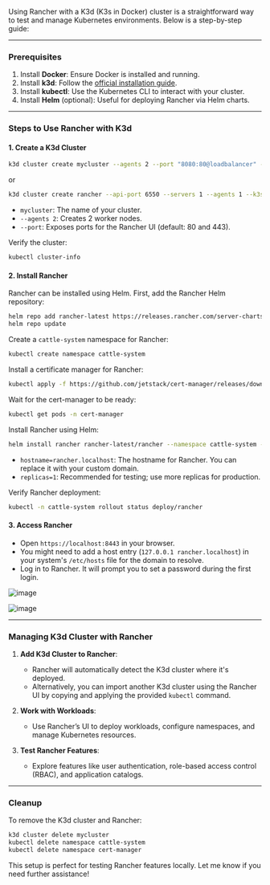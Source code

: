 Using Rancher with a K3d (K3s in Docker) cluster is a straightforward way to test and manage Kubernetes environments. Below is a step-by-step guide:

---

### **Prerequisites**
1. Install **Docker**: Ensure Docker is installed and running.
2. Install **k3d**: Follow the [official installation guide](https://k3d.io/#installation).
3. Install **kubectl**: Use the Kubernetes CLI to interact with your cluster.
4. Install **Helm** (optional): Useful for deploying Rancher via Helm charts.

---

### **Steps to Use Rancher with K3d**

#### **1. Create a K3d Cluster**
```bash
k3d cluster create mycluster --agents 2 --port "8080:80@loadbalancer" --port "8443:443@loadbalancer"
```
or
```bash
k3d cluster create rancher --api-port 6550 --servers 1 --agents 1 --k3s-arg "--disable=traefik@server:0" --port "80:80@loadbalancer" --port "443:443@loadbalancer" --api-port 0.0.0.0:6550 --wait
```
- `mycluster`: The name of your cluster.
- `--agents 2`: Creates 2 worker nodes.
- `--port`: Exposes ports for the Rancher UI (default: 80 and 443).

Verify the cluster:
```bash
kubectl cluster-info
```

#### **2. Install Rancher**
Rancher can be installed using Helm. First, add the Rancher Helm repository:
```bash
helm repo add rancher-latest https://releases.rancher.com/server-charts/latest
helm repo update
```

Create a `cattle-system` namespace for Rancher:
```bash
kubectl create namespace cattle-system
```

Install a certificate manager for Rancher:
```bash
kubectl apply -f https://github.com/jetstack/cert-manager/releases/download/v1.11.1/cert-manager.yaml
```
Wait for the cert-manager to be ready:
```bash
kubectl get pods -n cert-manager
```

Install Rancher using Helm:
```bash
helm install rancher rancher-latest/rancher --namespace cattle-system --set hostname=rancher.localhost --set replicas=1
```

- `hostname=rancher.localhost`: The hostname for Rancher. You can replace it with your custom domain.
- `replicas=1`: Recommended for testing; use more replicas for production.

Verify Rancher deployment:
```bash
kubectl -n cattle-system rollout status deploy/rancher
```

#### **3. Access Rancher**
- Open `https://localhost:8443` in your browser.
- You might need to add a host entry (`127.0.0.1 rancher.localhost`) in your system's `/etc/hosts` file for the domain to resolve.
- Log in to Rancher. It will prompt you to set a password during the first login.

![image](https://github.com/user-attachments/assets/56ff8534-964c-4a57-9b1c-73491784e156)

![image](https://github.com/user-attachments/assets/d1188687-d7b2-4b78-9f34-a719b0e5abee)


---

### **Managing K3d Cluster with Rancher**
1. **Add K3d Cluster to Rancher**:
   - Rancher will automatically detect the K3d cluster where it's deployed.
   - Alternatively, you can import another K3d cluster using the Rancher UI by copying and applying the provided `kubectl` command.

2. **Work with Workloads**:
   - Use Rancher’s UI to deploy workloads, configure namespaces, and manage Kubernetes resources.

3. **Test Rancher Features**:
   - Explore features like user authentication, role-based access control (RBAC), and application catalogs.

---

### **Cleanup**
To remove the K3d cluster and Rancher:
```bash
k3d cluster delete mycluster
kubectl delete namespace cattle-system
kubectl delete namespace cert-manager
```

This setup is perfect for testing Rancher features locally. Let me know if you need further assistance!
